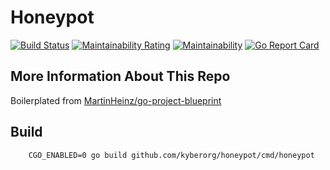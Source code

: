 # Honeypot

[![Build Status](https://travis-ci.com/kyberorg/honeypot.svg?branch=trunk)](https://travis-ci.com/kyberorg/honeypot)
[![Maintainability Rating](https://sonarcloud.io/api/project_badges/measure?project=kyberorg_honeypot&metric=sqale_rating)](https://sonarcloud.io/dashboard?id=kyberorg_honeypot)
[![Maintainability](https://api.codeclimate.com/v1/badges/51bc8dc67c396a7b87c4/maintainability)](https://codeclimate.com/github/kyberorg/honeypot/maintainability)
[![Go Report Card](https://goreportcard.com/badge/github.com/kyberorg/honeypot)](https://goreportcard.com/report/github.com/kyberorg/honeypot)

## More Information About This Repo
Boilerplated from [ MartinHeinz/go-project-blueprint ](https://github.com/MartinHeinz/go-project-blueprint) 

## Build
```shell
    CGO_ENABLED=0 go build github.com/kyberorg/honeypot/cmd/honeypot
```

